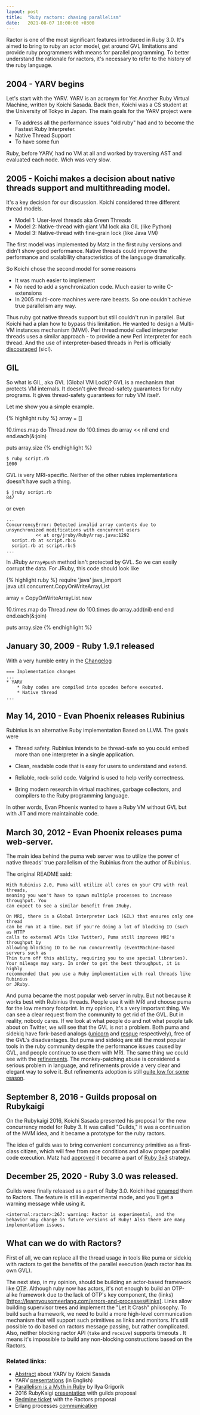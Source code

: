 ```yaml
---
layout: post
title:  "Ruby ractors: chasing parallelism"
date:   2021-08-07 18:00:00 +0300
---
```


Ractor is one of the most significant features introduced in Ruby 3.0. It's aimed to bring to ruby an actor model, get around GVL limitations and provide ruby programmers with means for parallel programming. To better understand the rationale for ractors, it's necessary to refer to the history of the ruby language.

## 2004 - YARV begins

Let's start with the YARV. YARV is an acronym for Yet Another Ruby Virtual Machine, written by Koichi Sasada. Back then, Koichi was a CS student at the University of Tokyo in Japan. The main goals for the YARV project were

- To address all the performance issues "old ruby" had and to become the Fastest Ruby Interpreter.
- Native Thread Support
- To have some fun

Ruby, before YARV, had no VM at all and worked by traversing AST and evaluated each node. Wich was very slow.

## 2005 - Koichi makes a decision about native threads support and multithreading model.

It's a key decision for our discussion. Koichi considered three different thread models.

- Model 1: User-level threads aka Green Threads
- Model 2: Native-thread with giant VM lock aka GIL (like Python)
- Model 3: Native-thread with fine-grain lock (like Java VM)

The first model was implemented by Matz in the first ruby versions and didn't show good performance. Native threads could improve the performance and scalability characteristics of the language dramatically.

So Koichi chose the second model for some reasons

- It was much easier to implement
- No need to add a synchronization code. Much easier to write C-extensions
- In 2005 multi-core machines were rare beasts. So one couldn't achieve true parallelism any way.

Thus ruby got native threads support but still couldn't run in parallel. But Koichi had a plan how to bypass this limitation. He wanted to design a Multi-VM instances mechanism (MVM). Perl thread model called interpreter threads uses a similar approach - to provide a new Perl interpreter for each thread. And the use of interpreter-based threads in Perl is officially [discouraged](https://perldoc.perl.org/threads#WARNING) (sic!).

## GIL

So what is GIL, aka GVL (Global VM Lock)? GVL is a mechanism that protects VM internals. It doesn't give thread-safety guarantees for ruby programs. It gives thread-safety guarantees for ruby VM itself.

Let me show you a simple example.

{% highlight ruby %}
array = []

10.times.map do
  Thread.new do
    100.times do
      array << nil
    end
  end
end.each(&:join)

puts array.size
{% endhighlight %}

```
$ ruby script.rb
1000
```

GVL is very MRI-specific. Neither of the other rubies implementations doesn't have such a thing.

```
$ jruby script.rb
847
```

or even

```
...
ConcurrencyError: Detected invalid array contents due to unsynchronized modifications with concurrent users
           << at org/jruby/RubyArray.java:1292
  script.rb at script.rb:6
  script.rb at script.rb:5
...
```

In JRuby `Array#push` method isn't protected by GVL. So we can easily corrupt the data. For JRuby, this code should look like

{% highlight ruby %}
require 'java'
java_import java.util.concurrent.CopyOnWriteArrayList

array = CopyOnWriteArrayList.new

10.times.map do
  Thread.new do
    100.times do
      array.add(nil)
    end
  end
end.each(&:join)

puts array.size
{% endhighlight %}

## January 30, 2009 - Ruby 1.9.1 released

With a very humble entry in the [Changelog](https://svn.ruby-lang.org/repos/ruby/tags/v1_9_1_0/NEWS)

```
=== Implementation changes
...
* YARV
    * Ruby codes are compiled into opcodes before executed.
    * Native thread
...
```


## May 14, 2010 - Evan Phoenix releases Rubinius

Rubinius is an alternative Ruby implementation Based on LLVM. The goals were

* Thread safety. Rubinius intends to be thread-safe so you could embed more
  than one interpreter in a single application.

* Clean, readable code that is easy for users to understand and extend.

* Reliable, rock-solid code. Valgrind is used to help verify correctness.

* Bring modern research in virtual machines, garbage collectors, and compilers
  to the Ruby programming language.


In other words, Evan Phoenix wanted to have a Ruby VM without GVL but with JIT and more maintainable code.

## March 30, 2012 - Evan Phoenix releases puma web-server.

The main idea behind the puma web server was to utilize the power of native threads' true parallelism of the Rubinius from the author of Rubinius.

The original README said:

```
With Rubinius 2.0, Puma will utilize all cores on your CPU with real threads,
meaning you won't have to spawn multiple processes to increase throughput. You
can expect to see a similar benefit from JRuby.

On MRI, there is a Global Interpreter Lock (GIL) that ensures only one thread
can be run at a time. But if you're doing a lot of blocking IO (such as HTTP
calls to external APIs like Twitter), Puma still improves MRI's throughput by
allowing blocking IO to be run concurrently (EventMachine-based servers such as
Thin turn off this ability, requiring you to use special libraries).
Your mileage may vary. In order to get the best throughput, it is highly
recommended that you use a Ruby implementation with real threads like Rubinius
or JRuby.
```

And puma became the most popular web server in ruby. But not because it works best with Rubinius threads. People use it with MRI and choose puma for the low memory footprint. In my opinion, it's a very important thing. We can see a clear request from the community to get rid of the GVL. But in reality, nobody cares. If we look at what people do and not what people talk about on Twitter, we will see that the GVL is not a problem. Both puma and sidekiq have fork-based analogs ([unicorn](https://github.com/defunkt/unicorn) and [resque](https://github.com/resque/resque) respectively), free of the GVL's disadvantages. But puma and sidekiq are still the most popular tools in the ruby community despite the performance issues caused by GVL, and people continue to use them with MRI.
The same thing we could see with the [refinements](https://ruby-doc.org/core-3.0.2/doc/syntax/refinements_rdoc.html). The monkey-patching abuse is considered a serious problem in language, and refinements provide a very clear and elegant way to solve it. But refinements adoption is still [quite low for some reason](https://interblah.net/why-is-nobody-using-refinements).

## September 8, 2016 - Guilds proposal on Rubykaigi

On the Rubykaigi 2016, Koichi Sasada presented his proposal for the new concurrency model for Ruby 3. It was called "Guilds," it was a continuation of the MVM idea, and it became a prototype for the ruby ractors.

The idea of guilds was to bring convenient concurrency primitive as a first-class citizen, which will free from race conditions and allow proper parallel code execution. Matz had [approved](https://bugs.ruby-lang.org/issues/17100#note-14) it became a part of [Ruby 3x3](https://blog.heroku.com/ruby-3-by-3) strategy.


## December 25, 2020 - Ruby 3.0 was released.

Guilds were finally released as a part of Ruby 3.0. Koichi had [renamed](https://bugs.ruby-lang.org/issues/17100#Name-of-Ractor-and-Guild) them to Ractors. The feature is still in experimental mode, and you'll get a warning message while using it.

```
<internal:ractor>:267: warning: Ractor is experimental, and the behavior may change in future versions of Ruby! Also there are many implementation issues.
```

## What can we do with Ractors?

First of all, we can replace all the thread usage in tools like puma or sidekiq with ractors to get the benefits of the parallel execution (each ractor has its own GVL).

The next step, in my opinion, should be building an actor-based framework like [OTP](https://en.wikipedia.org/wiki/Open_Telecom_Platform). Although ruby now has actors, it's not enough to build an OTP-alike framework due to the lack of OTP's key component, the (links)[https://learnyousomeerlang.com/errors-and-processes#links]. Links allow building supervisor trees and implement the "Let It Crash" philosophy. To build such a framework, we need to build a more high-level communication mechanism that will support such primitives as links and monitors. It's still possible to do based on ractors message passing, but rather complicated. Also, neither blocking ractor API (`take` and `receive`) supports timeouts . It means it's impossible to build any non-blocking constructions based on the Ractors.


### Related links:

- [Abstract](http://www.atdot.net/yarv/oopsla2005eabstract-rc1.pdf) about YARV by Koichi Sasada
- YARV [presentations](http://www.atdot.net/yarv/#i-5-4) (in English)
- [Parallelism is a Myth in Ruby](https://www.igvita.com/2008/11/13/concurrency-is-a-myth-in-ruby/) by Ilya Grigorik
- 2016 RubyKaigi [presentation](http://www.atdot.net/~ko1/activities/2016_rubykaigi.pdf) with guilds proposal
- [Redmine ticket](https://bugs.ruby-lang.org/issues/17100) with the Ractors proposal
- Erlang processes [communication](https://erlang.org/doc/apps/erts/communication.html)
